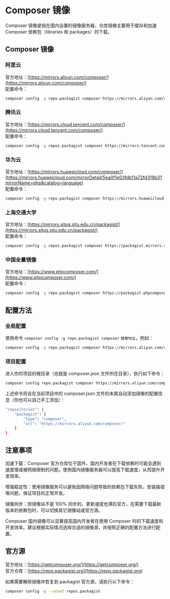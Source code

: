 # Composer 镜像

Composer 镜像是指在国内设置的镜像服务器，仓库镜像主要用于缓存和加速 Composer 依赖包（libraries 和 packages）的下载。

## Composer 镜像

### 阿里云

官方地址：[https://mirrors.aliyun.com/composer/](https://mirrors.aliyun.com/composer/)  
配置命令：

```bash
composer config -g repo.packagist composer https://mirrors.aliyun.com/composer/
```

### 腾讯云

官方地址：[https://mirrors.cloud.tencent.com/composer/](https://mirrors.cloud.tencent.com/composer/)  
配置命令：

```bash
composer config -g repos.packagist composer https://mirrors.tencent.com/composer/
```

### 华为云

官方地址：[https://mirrors.huaweicloud.com/composer/](https://mirrors.huaweicloud.com/mirrorDetail/5ea0f1e03fdb11a72fd319b3?mirrorName=php&catalog=language)  
配置命令：

```bash
composer config -g repo.packagist composer https://mirrors.huaweicloud.com/repository/php/
```

### 上海交通大学

官方地址：[https://mirrors.sjtug.sjtu.edu.cn/packagist/](https://mirrors.sjtug.sjtu.edu.cn/packagist/)  
配置命令：

```bash
composer config -g repos.packagist composer https://packagist.mirrors.sjtug.sjtu.edu.cn
```

### 中国全量镜像

官方地址：[https://www.phpcomposer.com/](https://www.phpcomposer.com/)  
配置命令：

```bash
composer config -g repo.packagist composer https://packagist.phpcomposer.com
```

## 配置方法

### 全局配置

使用命令 `composer config -g repo.packagist composer` `镜像地址`，例如：

```bash
composer config -g repo.packagist composer https://mirrors.aliyun.com/composer/
```

### 项目配置

进入你的项目的根目录（也就是 composer.json 文件所在目录），执行如下命令：

```bash
composer config repo.packagist composer https://mirrors.aliyun.com/composer/
```

上述命令将会在当前项目中的 composer.json 文件的末尾自动添加镜像的配置信息（你也可以自己手工添加）：

```bash
"repositories": {
    "packagist": {
        "type": "composer",
        "url": "https://mirrors.aliyun.com/composer/"
    }
}
```

## 注意事项

加速下载：Composer 官方仓库位于国外，国内开发者在下载依赖时可能会遇到速度慢或被网络限制的问题。使用国内镜像服务器可以提高下载速度，从而提升开发效率。

增强稳定性：使用镜像服务可以避免因网络问题导致的依赖包下载失败，安装报错等问题，保证项目的正常开发。

镜像同步：但镜像站不是 100% 同步的，更新速度也滞后官方，在需要下载最新版本的依赖包时，可以切换其它镜像站或官方源。

Composer 国内镜像可以显著提高国内开发者在使用 Composer 时的下载速度和开发效率。建议根据实际情况选择合适的镜像源，并按照正确的配置方法进行配置。

## 官方源

官方地址：[https://getcomposer.org/](https://getcomposer.org/)  
官方仓库：[https://repo.packagist.org](https://repo.packagist.org)

如果需要解除镜像并恢复到 packagist 官方源，请执行以下命令：  

```bash
composer config -g --unset repos.packagist
```
